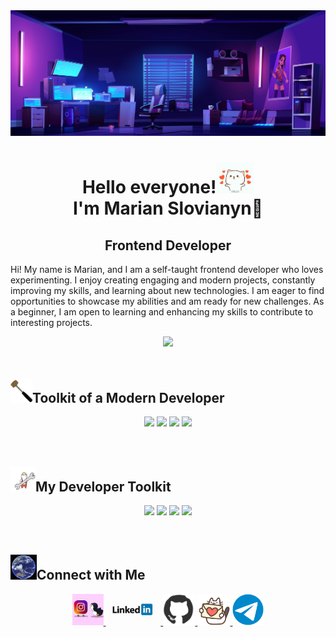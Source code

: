 <div align="center">
<img src="Hello/header.png" width="900"/>
</div>

<h1 align="center">Hello everyone!<img wight="50" height="50" src="Hello/HI.gif"/> </br> I'm Marian Slovianyn👋</h1>
<h2 align="center">Frontend Developer</h2>

<p>Hi! My name is Marian, and I am a self-taught frontend developer who loves
experimenting. I enjoy creating engaging and modern projects, constantly improving
my skills, and learning about new technologies. I am eager to find opportunities to
showcase my abilities and am ready for new challenges. As a beginner, I am open to
learning and enhancing my skills to contribute to interesting projects.</p>

<div align="center">
<img src="https://media2.giphy.com/media/v1.Y2lkPTc5MGI3NjExeDByOGNoaGlzeTVzcmZ1cWF0azg3am1nbTRrOWc1YWNpeXVkMXJxbiZlcD12MV9pbnRlcm5hbF9naWZfYnlfaWQmY3Q9dHM/qEqiI3Oq7vBkoE236M/100.webp" width="500"/>
</div>

</br>

<h2> <img wight="40" height="40" src="tools/tools-2.gif" />Toolkit of a Modern Developer</h2>

<p align="center">
  <img src="https://img.shields.io/badge/HTML5-%23E34F26.svg?&style=for-the-badge&logo=html5&logoColor=white"/>
  <img src="https://img.shields.io/badge/CSS3-%231572B6.svg?&style=for-the-badge&logo=css3&logoColor=white"/>
  <img src="https://img.shields.io/badge/JavaScript-%23F7DF1E.svg?&style=for-the-badge&logo=javascript&logoColor=black"/>
  <img src="https://img.shields.io/badge/React-%2361DAFB.svg?&style=for-the-badge&logo=react&logoColor=black"/>
</p>

</br>

<h2> <img wight="40" height="40" src="tools/tools.gif" />My Developer Toolkit</h2>
<p align="center">
  <img src="https://img.shields.io/badge/Git-%23F05033.svg?&style=for-the-badge&logo=git&logoColor=white"/>
  <img src="https://img.shields.io/badge/GitHub-%23181717.svg?&style=for-the-badge&logo=github&logoColor=white"/>
  <img src="https://img.shields.io/badge/Visual%20Studio%20Code-%23007ACC.svg?&style=for-the-badge&logo=visual-studio-code&logoColor=white"/>
  <img src="https://img.shields.io/badge/Figma-%23F24E1E.svg?&style=for-the-badge&logo=figma&logoColor=white"/>
</p>

</br>

<h2> <img wight="40" height="40" src="connect/connect.gif" />Connect with Me</h2>

 <p align="center"> 

<a href="https://www.instagram.com/marian_slovianyn_dev/" target="_blank">
  <img wight="50"height="50"src="Social Media/instagram.gif"alt="Instagram"/>
</a>
   
 <a href="www.linkedin.com/in/marian-slovianyn-556040302" target="_blank">
  <img wight="50" height="50" src="Social Media/linkedin.gif" alt="linkedin" />
</a>

<a href="https://github.com/Marian-Slovianyn" target="_blank">
  <img wight="50" height="50" src="Social Media/github.gif" alt="GitHub" />
</a>

 <a href="marianslovianyn.gmail.com" target="_blank">
  <img wight="50" height="50" src="Social Media/mail-love.gif" alt="Gmail" />
</a>

 <a href="@Marian_Slovianyn" target="_blank">
  <img wight="50" height="50" src="Social Media/telegram-gif.gif" alt="Telegram" />
</a>
</p>
